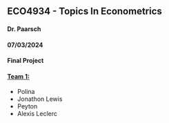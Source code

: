 ## ECO4934 - Topics In Econometrics 
#### Dr. Paarsch
#### 07/03/2024
#### Final Project 

#### <u>**Team 1:**</u>
- Polina
- Jonathon Lewis
- Peyton 
- Alexis Leclerc
